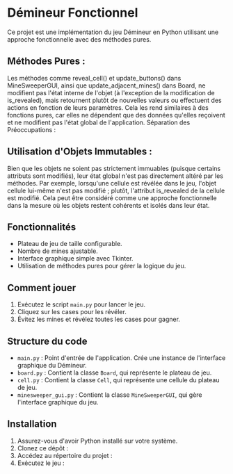 # Démineur Fonctionnel

Ce projet est une implémentation du jeu Démineur en Python utilisant une approche fonctionnelle avec des méthodes pures.

## Méthodes Pures :

Les méthodes comme reveal_cell() et update_buttons() dans MineSweeperGUI, ainsi que update_adjacent_mines() dans Board, ne modifient pas l'état interne de l'objet (à l'exception de la modification de is_revealed), mais retournent plutôt de nouvelles valeurs ou effectuent des actions en fonction de leurs paramètres. Cela les rend similaires à des fonctions pures, car elles ne dépendent que des données qu'elles reçoivent et ne modifient pas l'état global de l'application.
Séparation des Préoccupations :

## Utilisation d'Objets Immutables :

Bien que les objets ne soient pas strictement immuables (puisque certains attributs sont modifiés), leur état global n'est pas directement altéré par les méthodes. Par exemple, lorsqu'une cellule est révélée dans le jeu, l'objet cellule lui-même n'est pas modifié ; plutôt, l'attribut is_revealed de la cellule est modifié. Cela peut être considéré comme une approche fonctionnelle dans la mesure où les objets restent cohérents et isolés dans leur état.


## Fonctionnalités

- Plateau de jeu de taille configurable.
- Nombre de mines ajustable.
- Interface graphique simple avec Tkinter.
- Utilisation de méthodes pures pour gérer la logique du jeu.

## Comment jouer

1. Exécutez le script `main.py` pour lancer le jeu.
2. Cliquez sur les cases pour les révéler.
3. Évitez les mines et révélez toutes les cases pour gagner.

## Structure du code

- `main.py` : Point d'entrée de l'application. Crée une instance de l'interface graphique du Démineur.
- `board.py` : Contient la classe `Board`, qui représente le plateau de jeu.
- `cell.py` : Contient la classe `Cell`, qui représente une cellule du plateau de jeu.
- `minesweeper_gui.py` : Contient la classe `MineSweeperGUI`, qui gère l'interface graphique du jeu.

## Installation

1. Assurez-vous d'avoir Python installé sur votre système.
2. Clonez ce dépôt :
3. Accédez au répertoire du projet :
4. Exécutez le jeu :

